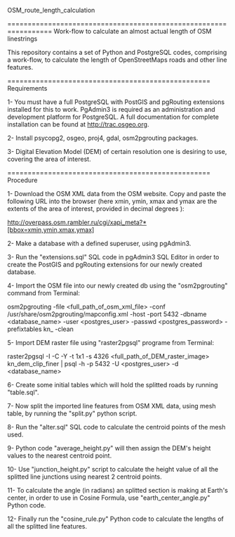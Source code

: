 OSM_route_length_calculation


=================================================================
Work-flow to calculate an almost actual length of OSM linestrings

This repository contains a set of Python and PostgreSQL codes, comprising a work-flow, to calculate the length of OpenStreetMaps roads and other line features.


==================================================
Requirements

1- You must have a full PostgreSQL with PostGIS and pgRouting extensions installed for this to work. PgAdmin3 is required as an administration and development platform for PostgreSQL. A full documentation for complete installation can be found at http://trac.osgeo.org. 

2- Install psycopg2, osgeo, proj4, gdal, osm2pgrouting packages. 

3- Digital Elevation Model (DEM) of certain resolution one is desiring to use, covering the area of interest.


==================================================
Procedure

1- Download the OSM XML data from the OSM website. Copy and paste the following URL into the browser (here xmin, ymin, xmax and ymax are the extents of the area of interest, provided in decimal degrees ):

http://overpass.osm.rambler.ru/cgi/xapi_meta?*[bbox=xmin,ymin,xmax,ymax] 
 
2- Make a database with a defined superuser, using pgAdmin3.

3- Run the "extensions.sql" SQL code in pgAdmin3 SQL Editor in order to create the PostGIS and pgRouting extensions for our newly created database.

4- Import the OSM file into our newly created db using the "osm2pgrouting" command from Terminal:

osm2pgrouting -file <full_path_of_osm_xml_file> -conf /usr/share/osm2pgrouting/mapconfig.xml -host <localhost> -port 5432 -dbname <database_name> -user <postgres_user> -passwd <postgres_password> -prefixtables kn_ -clean

5- Import DEM raster file using "raster2pgsql" programe from Terminal:

raster2pgsql -I -C -Y -t 1x1 -s 4326 <full_path_of_DEM_raster_image> kn_dem_clip_finer | psql -h <localhost> -p 5432 -U <postgres_user> -d <database_name>

6- Create some initial tables which will hold the splitted roads by running "table.sql".

7- Now split the imported line features from OSM XML data, using mesh table, by running the "split.py" python script.

8- Run the "alter.sql" SQL code to calculate the centroid points of the mesh used.

9- Python code "average_height.py" will then assign the DEM's height values to the nearest centroid point.

10- Use "junction_height.py" script to calculate the height value of all the splitted line junctions using nearest 2 centroid points.

11- To calculate the angle (in radians) an splitted section is making at Earth's center, in order to use in Cosine Formula, use "earth_center_angle.py" Python code.

12- Finally run the "cosine_rule.py" Python code to calculate the lengths of all the splitted line features.






